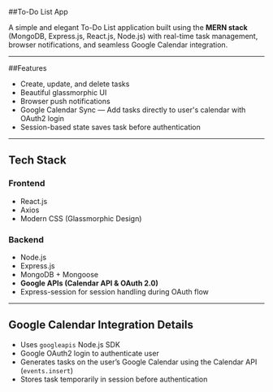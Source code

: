 ##To-Do List App

A simple and elegant To-Do List application built using the **MERN stack** (MongoDB, Express.js, React.js, Node.js) with real-time task management, browser notifications, and seamless Google Calendar integration.

---

##Features

- Create, update, and delete tasks  
- Beautiful glassmorphic UI  
- Browser push notifications  
- Google Calendar Sync — Add tasks directly to user's calendar with OAuth2 login  
- Session-based state saves task before authentication

---

##  Tech Stack

### Frontend
- React.js  
- Axios  
- Modern CSS (Glassmorphic Design)

### Backend
- Node.js  
- Express.js  
- MongoDB + Mongoose  
- **Google APIs (Calendar API & OAuth 2.0)**  
- Express-session for session handling during OAuth flow

---

## Google Calendar Integration Details

- Uses `googleapis` Node.js SDK  
- Google OAuth2 login to authenticate user  
- Generates tasks on the user’s Google Calendar using the Calendar API (`events.insert`)  
- Stores task temporarily in session before authentication  

